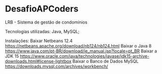 # DesafioAPCoders
LRB - Sistema de gestão de condomínios

Tecnologias utilizadas:
Java, MySQL;

Instalações:
Baixar Netbeans 12.4 https://netbeans.apache.org/download/nb124/nb124.html
Baixar o Java 8 https://www.java.com/pt-BR/download/ie_manual.jsp?locale=pt_BR
Baixar a JDK 15 https://www.oracle.com/java/technologies/javase/jdk15-archive-downloads.html#license-lightbox
Baixar o Banco de Dados MySQL https://downloads.mysql.com/archives/workbench/
